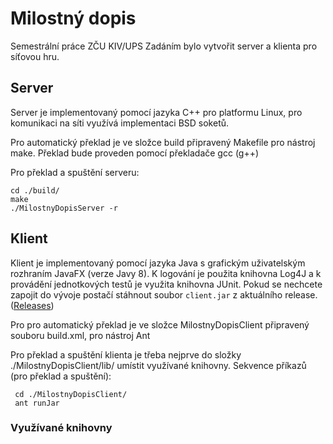 # Milostný dopis
Semestrální práce ZČU KIV/UPS
Zadáním bylo vytvořit server a klienta pro síťovou hru.

## Server

Server je implementovaný pomocí jazyka C++ pro platformu Linux, pro komunikaci na síti využívá implementaci BSD soketů. 

Pro automatický překlad je ve složce build připravený Makefile pro nástroj make. Překlad bude proveden pomocí překladače gcc (g++)

Pro překlad a spuštění serveru:
    
    cd ./build/
    make
    ./MilostnyDopisServer -r

## Klient

Klient je implementovaný pomocí jazyka Java s grafickým uživatelským rozhraním JavaFX (verze Javy 8). K logování je použita knihovna Log4J a k provádění jednotkových testů je využita knihovna JUnit. Pokud se nechcete zapojit do vývoje postačí stáhnout soubor `client.jar` z aktuálního release.([Releases](https://github.com/vairad/zcu-ups/releases))

Pro pro automatický překlad je ve složce MilostnyDopisClient připravený souboru build.xml, pro nástroj Ant

Pro překlad a spuštění klienta je třeba nejprve do složky ./MilostnyDopisClient/lib/ umístit využívané knihovny.
Sekvence příkazů (pro překlad a spuštění):
     
     cd ./MilostnyDopisClient/
     ant runJar


### Využívané knihovny

